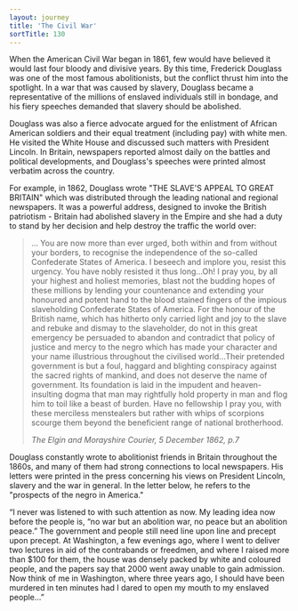 ```yaml
---
layout: journey
title: 'The Civil War'
sortTitle: 130
---
```


When the American Civil War began in 1861, few would have believed it would last four bloody and divisive years. By this time, Frederick Douglass was one of the most famous abolitionists, but the conflict thrust him into the spotlight. In a war that was caused by slavery, Douglass became a representative of the millions of enslaved individuals still in bondage, and his fiery speeches demanded that slavery should be abolished. 

Douglass was also a fierce advocate argued for the enlistment of African American soldiers and their equal treatment (including pay) with white men. He visited the White House and discussed such matters with President Lincoln. In Britain, newspapers reported almost daily on the battles and political developments, and Douglass's speeches were printed almost verbatim across the country. 

For example, in 1862, Douglass wrote "THE SLAVE'S APPEAL TO GREAT BRITAIN" which was distributed through the leading national and regional newspapers. It was a powerful address, designed to invoke the British patriotism - Britain had abolished slavery in the Empire and she had a duty to stand by her decision and help destroy the traffic the world over:

>... You are now more than ever urged, both within and from without your borders, to recognise the independence of the so-called Confederate States of America. I beseech and implore you, resist this urgency. You have nobly resisted it thus long...Oh! I pray you, by all your highest and holiest memories, blast not the budding hopes of these millions by lending your countenance and extending your honoured and potent hand to the blood stained fingers of the impious slaveholding Confederate States of America. For the honour of the British name, which has hitherto only carried light and joy to the slave and rebuke and dismay to the slaveholder, do not in this great emergency be persuaded to abandon and contradict that policy of justice and mercy to the negro which has made your character and your name illustrious throughout the civilised world...Their pretended government is but a foul, haggard and blighting conspiracy against the sacred rights of mankind, and does not deserve the name of government. Its foundation is laid in the impudent and heaven-insulting dogma that man may rightfully hold property in man and flog him to toil like a beast of burden. Have no fellowship I pray you, with these merciless menstealers but rather with whips of scorpions scourge them beyond the beneficient range of national brotherhood. 
> <footer><cite>The Elgin and Morayshire Courier, 5 December 1862, p.7</cite></footer>


Douglass constantly wrote to abolitionist friends in Britain throughout the 1860s, and many of them had strong connections to local newspapers. His letters were printed in the press concerning his views on President Lincoln, slavery and the war in general. In the letter below, he refers to the "prospects of the negro in America."

“I never was listened to with such attention as now. My leading idea now before the people is, “no war but an abolition war, no peace but an abolition peace.” The government and people still need line upon line and precept upon precept. At Washington, a few evenings ago, where I went to deliver two lectures in aid of the contrabands or freedmen, and where I raised more than $100 for them, the house was densely packed by white and coloured people, and the papers say that 2000 went away unable to gain admission. Now think of me in Washington, where three years ago, I should have been murdered in ten minutes had I dared to open my mouth to my enslaved people...”

